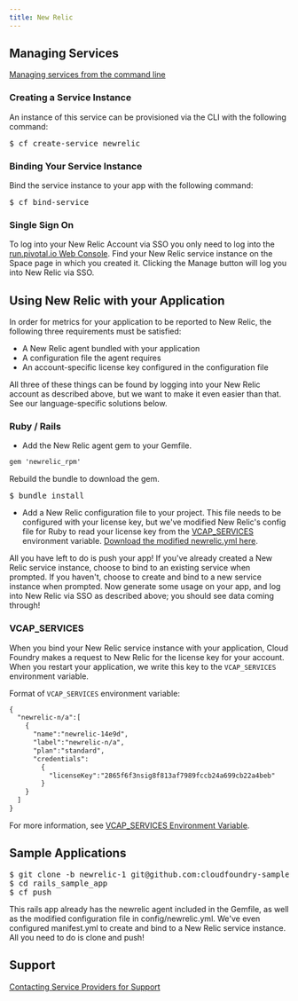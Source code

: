 ```yaml
---
title: New Relic
---
```


## <a id='managing'></a>Managing Services ##

[Managing services from the command line](../../../using/services/managing-services.html)

### Creating a Service Instance ##

An instance of this service can be provisioned via the CLI with the following command:

<pre class="terminal">
$ cf create-service newrelic
</pre>

### Binding Your Service Instance ##

Bind the service instance to your app with the following command:

<pre class="terminal">
$ cf bind-service 
</pre>

### Single Sign On

To log into your New Relic Account via SSO you only need to log into the [run.pivotal.io Web Console](http://console.run.pivotal.io). Find your New Relic service instance on the Space page in which you created it. Clicking the Manage button will log you into New Relic via SSO.

## <a id='using'></a>Using New Relic with your Application ##

In order for metrics for your application to be reported to New Relic, the following three requirements must be satisfied:

* A New Relic agent bundled with your application
* A configuration file the agent requires
* An account-specific license key configured in the configuration file

All three of these things can be found by logging into your New Relic account as described above, but we want to make it even easier than that. See our language-specific solutions below.

### <a id='ruby'></a>Ruby / Rails ###

* Add the New Relic agent gem to your Gemfile.

~~~xml
gem 'newrelic_rpm'
~~~

Rebuild the bundle to download the gem.
<pre class="terminal">
$ bundle install
</pre>

* Add a New Relic configuration file to your project. This file needs to be configured with your license key, but we've modified New Relic's config file for Ruby to read your license key from the [VCAP_SERVICES](#vcap-services) environment variable. [Download the modified newrelic.yml here](newrelic.yml).

All you have left to do is push your app! If you've already created a New Relic service instance, choose to bind to an existing service when prompted. If you haven't, choose to create and bind to a new service instance when prompted. Now generate some usage on your app, and log into New Relic via SSO as described above; you should see data coming through!

### <a id='vcap-services'></a>VCAP_SERVICES ###

When you bind your New Relic service instance with your application, Cloud Foundry makes a request to New Relic for the license key for your account. When you restart your application, we write this key to the `VCAP_SERVICES` environment variable.

Format of `VCAP_SERVICES` environment variable:

~~~xml
{
  "newrelic-n/a":[
    {
      "name":"newrelic-14e9d",
      "label":"newrelic-n/a",
      "plan":"standard",
      "credentials":
        {
          "licenseKey":"2865f6f3nsig8f813af7989fccb24a699cb22a4beb"
        }
    }
  ]
}
~~~
For more information, see [VCAP_SERVICES Environment Variable](../../../using/services/environment-variable.html).

## <a id='sample-app'></a>Sample Applications ##

<pre class="terminal">
$ git clone -b newrelic-1 git@github.com:cloudfoundry-samples/rails_sample_app.git
$ cd rails_sample_app
$ cf push
</pre>

This rails app already has the newrelic agent included in the Gemfile, as well as the modified configuration file in config/newrelic.yml. We've even configured manifest.yml to create and bind to a New Relic service instance. All you need to do is clone and push!


## <a id='support'></a>Support ##

[Contacting Service Providers for Support](contacting-service-providers-for-support.html)
